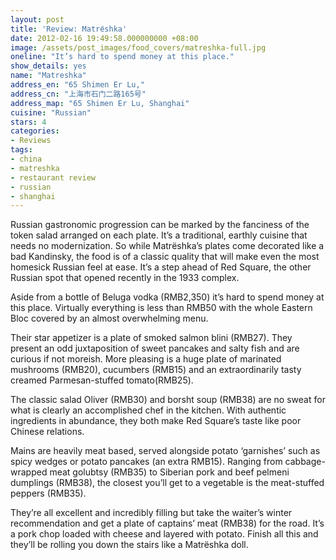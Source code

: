 ```yaml
---
layout: post
title: 'Review: Matrёshka'
date: 2012-02-16 19:49:58.000000000 +08:00
image: /assets/post_images/food_covers/matreshka-full.jpg
oneline: "It’s hard to spend money at this place."
show_details: yes
name: "Matreshka"
address_en: "65 Shimen Er Lu,"
address_cn: "上海市石门二路165号"
address_map: "65 Shimen Er Lu, Shanghai"
cuisine: "Russian"
stars: 4
categories:
- Reviews
tags:
- china
- matreshka
- restaurant review
- russian
- shanghai
---
```

Russian gastronomic progression can be marked by the fanciness of the token salad arranged on each plate. It’s a traditional, earthly cuisine that needs no modernization. So while Matrёshka’s plates come decorated like a bad Kandinsky, the food is of a classic quality that will make even the most homesick Russian feel at ease. It’s a step ahead of Red Square, the other Russian spot that opened recently in the 1933 complex.

Aside from a bottle of Beluga vodka (RMB2,350) it’s hard to spend money at this place. Virtually everything is less than RMB50 with the whole Eastern Bloc covered by an almost overwhelming menu.

Their star appetizer is a plate of smoked salmon blini (RMB27). They present an odd juxtaposition of sweet pancakes and salty fish and are curious if not moreish. More pleasing is a huge plate of marinated mushrooms (RMB20), cucumbers (RMB15) and an extraordinarily tasty creamed Parmesan-stuffed tomato(RMB25).

The classic salad Oliver (RMB30) and borsht soup (RMB38) are no sweat for what is clearly an accomplished chef in the kitchen. With authentic ingredients in abundance, they both make Red Square’s taste like poor Chinese relations.

Mains are heavily meat based, served alongside potato ‘garnishes’ such as spicy wedges or potato pancakes (an extra RMB15). Ranging from cabbage-wrapped meat golubtsy (RMB35) to Siberian pork and beef pelmeni dumplings (RMB38), the closest you’ll get to a vegetable is the meat-stuffed peppers (RMB35).

They’re all excellent and incredibly filling but take the waiter’s winter recommendation and get a plate of captains’ meat (RMB38) for the road. It’s a pork chop loaded with cheese and layered with potato. Finish all this and they’ll be rolling you down the stairs like a Matrëshka doll.